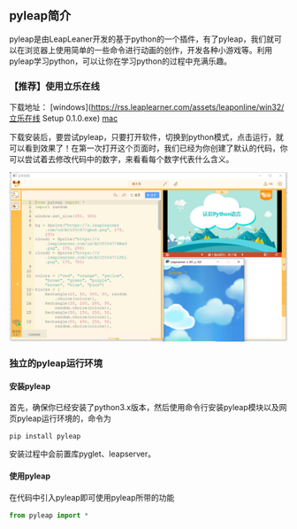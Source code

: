 ## pyleap简介

pyleap是由LeapLeaner开发的基于python的一个插件，有了pyleap，我们就可以在浏览器上使用简单的一些命令进行动画的创作，开发各种小游戏等。利用pyleap学习python，可以让你在学习python的过程中充满乐趣。

### 【推荐】使用立乐在线

下载地址： [windows](https://rss.leaplearner.com/assets/leaponline/win32/立乐在线 Setup 0.1.0.exe) [mac](https://rss.leaplearner.com/assets/leaponline/win32/立乐在线-0.1.0.dmg)

下载安装后，要尝试pyleap，只要打开软件，切换到python模式，点击运行，就可以看到效果了！在第一次打开这个页面时，我们已经为你创建了默认的代码，你可以尝试着去修改代码中的数字，来看看每个数字代表什么含义。

![weilcome](../images/introduction/weilcome.png)


### 独立的pyleap运行环境

#### 安装pyleap

首先，确保你已经安装了python3.x版本，然后使用命令行安装pyleap模块以及网页pyleap运行环境的，命令为

```shell
pip install pyleap
```

安装过程中会前置库pyglet、leapserver。

#### 使用pyleap

在代码中引入pyleap即可使用pyleap所带的功能

```python
from pyleap import *
```

